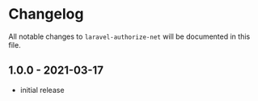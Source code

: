 # Changelog

All notable changes to `laravel-authorize-net` will be documented in this file.

## 1.0.0 - 2021-03-17

- initial release
